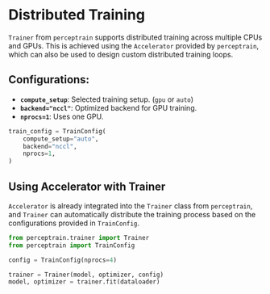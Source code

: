 # Distributed Training

`Trainer` from `perceptrain` supports distributed training across multiple CPUs and GPUs. This is achieved using the `Accelerator` provided by `perceptrain`, which can also be used to design custom distributed training loops.

## **Configurations:**
- **`compute_setup`**: Selected training setup. (`gpu` or `auto`)
- **`backend="nccl"`**: Optimized backend for GPU training.
- **`nprocs=1`**: Uses one GPU.
```python
train_config = TrainConfig(
    compute_setup="auto",
    backend="nccl",
    nprocs=1,
)
```

## Using Accelerator with Trainer

`Accelerator` is already integrated into the `Trainer` class from `perceptrain`, and `Trainer` can automatically distribute the training process based on the configurations provided in `TrainConfig`.

```python
from perceptrain.trainer import Trainer
from perceptrain import TrainConfig

config = TrainConfig(nprocs=4)

trainer = Trainer(model, optimizer, config)
model, optimizer = trainer.fit(dataloader)
```

&nbsp;

&nbsp;

&nbsp;

&nbsp;
